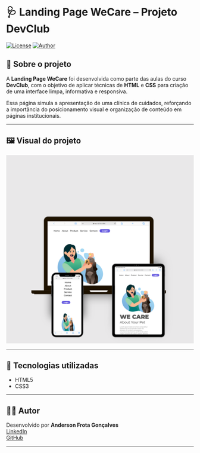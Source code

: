 # 🩺 Landing Page WeCare – Projeto DevClub

[![License](https://img.shields.io/badge/license-MIT-green)](https://github.com/AndersonGFrota/Landpage-Wecare/blob/main/LICENSE)
[![Author](https://img.shields.io/badge/Autor-Anderson%20Frota-lightgrey)](https://www.linkedin.com/in/andersongfrota)

## 📄 Sobre o projeto

A **Landing Page WeCare** foi desenvolvida como parte das aulas do curso **DevClub**, com o objetivo de aplicar técnicas de **HTML** e **CSS** para criação de uma interface limpa, informativa e responsiva.

Essa página simula a apresentação de uma clínica de cuidados, reforçando a importância do posicionamento visual e organização de conteúdo em páginas institucionais.

---

## 🖼️ Visual do projeto

![Mockup](https://github.com/AndersonGFrota/Landpage-Wecare/blob/main/Beige%20Brown%20Aesthetic%20Save%20The%20Date%20Editable%20Mockup%20Instagram%20Post%20(1).png)

---

## 🚀 Tecnologias utilizadas

- HTML5  
- CSS3  

---

## 👨‍💻 Autor

Desenvolvido por **Anderson Frota Gonçalves**  
[LinkedIn](https://www.linkedin.com/in/andersongfrota)  
[GitHub](https://github.com/AndersonGFrota)

---
